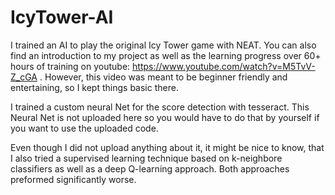 # IcyTower-AI
I trained an AI to play the original Icy Tower game with NEAT.
You can also find an introduction to my project as well as the learning progress over 60+ hours of training on youtube: https://www.youtube.com/watch?v=M5TvV-Z_cGA . However, this video was meant to be beginner friendly and entertaining, so I kept things basic there.

I trained a custom neural Net for the score detection with tesseract. This Neural Net is not uploaded here so you would have to do that by yourself if you want to use the uploaded code.

Even though I did not upload anything about it, it might be nice to know, that I also tried a supervised learning technique based on k-neighbore classifiers as well as a deep Q-learning approach. Both approaches preformed significantly worse.
